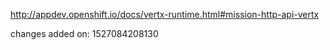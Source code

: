 http://appdev.openshift.io/docs/vertx-runtime.html#mission-http-api-vertx

 
 changes added on: 1527084208130
